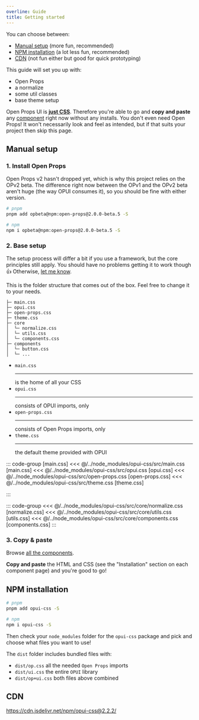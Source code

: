 ```yaml
---
overline: Guide
title: Getting started
---
```


<script setup>
import Accordion from "../.vitepress/theme/app/components/Accordion.vue";
import Alert from "../.vitepress/theme/app/components/Alert.vue";
</script>

<style scoped>
   .overflow .blocks {
      overflow-y: auto;
      max-block-size: 15lh;
   }
</style>

<span></span>

You can choose between:

- [Manual setup](#manual-setup) (more fun, recommended)
- [NPM installation](#npm-installation) (a lot less fun, recommended)
- [CDN](#cdn) (not fun either but good for quick prototyping)

This guide will set you up with:

- Open Props
- a normalize
- some util classes
- base theme setup

<div class="not-rich-text">

<Alert class="ok outlined">
<p>Open Props UI is <u><strong>just CSS</strong></u>. Therefore you're able to go and <strong>copy and paste</strong> any <a class="link" href="/components">component</a> right now without any installs. You don't even need Open Props! It won't necessarily look and feel as intended, but if that suits your project then skip this page.</p>
</Alert>
</div>

## Manual setup

### 1. Install Open Props

Open Props v2 hasn't dropped yet, which is why this project relies on the OPv2 beta. The difference right now between the OPv1 and the OPv2 beta aren't huge (the way OPUI consumes it), so you should be fine with either version.

```sh
# pnpm
pnpm add opbeta@npm:open-props@2.0.0-beta.5 -S

# npm
npm i opbeta@npm:open-props@2.0.0-beta.5 -S
```

### 2. Base setup

The setup process will differ a bit if you use a framework, but the core principles still apply. You should have no problems getting it to work though :+1: Otherwise, [let me know](https://github.com/felix-bohlin/ui).

This is the folder structure that comes out of the box. Feel free to change it to your needs.

```
├─ main.css
├─ opui.css
├─ open-props.css
├─ theme.css
├─ core
│  └─ normalize.css
│  └─ utils.css
│  └─ components.css
├─ components
│  └─ button.css
│  └─ ...

```

<div class="not-rich-text">

<ul class="definition-list dotted">
  <li>
    <span class="term"><code>main.css</code></span>
    <hr>
    <span class="description">is the home of all your CSS</span>
  </li>
  <li>
    <span class="term"><code>opui.css</code></span>
    <hr>
    <span class="description">consists of OPUI imports, only</span>
  </li>
  <li>
    <span class="term"><code>open-props.css</code></span>
    <hr>
    <span class="description">consists of Open Props imports, only</span>
  </li>
  <li>
   <span class="term"><code>theme.css</code></span>
   <hr>
   <span class="description">the default theme provided with OPUI
</span>
  </li>
</ul>

::: code-group [main.css]
<<< @/../node_modules/opui-css/src/main.css [main.css]
<<< @/../node_modules/opui-css/src/opui.css [opui.css]
<<< @/../node_modules/opui-css/src/open-props.css [open-props.css]
<<< @/../node_modules/opui-css/src/theme.css [theme.css]

:::

<Accordion variant="tonal" style="margin-block-start: var(--size-3)">
<template #summary>src/core</template>

::: code-group
<<< @/../node_modules/opui-css/src/core/normalize.css [normalize.css]
<<< @/../node_modules/opui-css/src/core/utils.css [utils.css]
<<< @/../node_modules/opui-css/src/core/components.css [components.css]
:::

</Accordion>
</div>

### 3. Copy & paste

Browse [all the components](/components).

**Copy and paste** the HTML and CSS (see the "Installation" section on each component page) and you're good to go!

## NPM installation

```sh
# pnpm
pnpm add opui-css -S

# npm
npm i opui-css -S
```

Then check your `node_modules` folder for the `opui-css` package and pick and choose what files you want to use!

The `dist` folder includes bundled files with:

- `dist/op.css` all the needed `Open Props` imports
- `dist/ui.css` the entire `OPUI` library
- `dist/op+ui.css` both files above combined


## CDN

https://cdn.jsdelivr.net/npm/opui-css@2.2.2/
